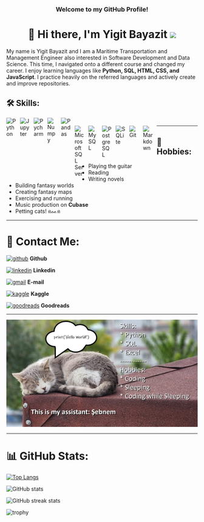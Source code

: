 <!-- HEADER -->
<h3 align="center">
     <br>Welcome to my GitHub Profile!
</h3>

<h1 align="center">🧭 Hi there, I'm Yigit Bayazit </a> <img src="https://user-images.githubusercontent.com/64318469/176737130-33ef105d-385a-43e4-a68e-33ac3f19ab12.gif" height="32" /></h1>

My name is Yigit Bayazit and I am a Maritime Transportation and Management Engineer also interested in Software Development and Data Science. This time, I navigated onto a different course and changed my career. I enjoy learning languages like **Python, SQL, HTML, CSS, and JavaScript**. I practice heavily on the referred languages and actively create and improve repositories.

## 🛠️ Skills:

<img align="left" alt="Python" width="26px" style="padding-right:10px;" src="https://cdn.jsdelivr.net/gh/devicons/devicon@latest/icons/python/python-original-wordmark.svg" />
<img align="left" alt="Jupyter" width="26px" style="padding-right:10px;" src="https://cdn.jsdelivr.net/gh/devicons/devicon@latest/icons/jupyter/jupyter-original-wordmark.svg" />
<img align="left" alt="Pycharm" width="26px" style="padding-right:10px;" src="https://cdn.jsdelivr.net/gh/devicons/devicon@latest/icons/pycharm/pycharm-original.svg" />
<img align="left" alt="Numpy" width="26px" style="padding-right:10px;" src="https://cdn.jsdelivr.net/gh/devicons/devicon@latest/icons/numpy/numpy-original.svg" />
<img align="left" alt="Pandas" width="26px" style="padding-right:10px;" src="https://cdn.jsdelivr.net/gh/devicons/devicon@latest/icons/pandas/pandas-original-wordmark.svg" />
<!-- align="left" alt="PyQt" width="26px" style="padding-right:10px;" <img src="https://cdn.jsdelivr.net/gh/devicons/devicon@latest/icons/qt/qt-original.svg" /> -->
<!-- <img align="left" alt="Matplotlib" width="26px" style="padding-right:10px;" src="https://cdn.jsdelivr.net/gh/devicons/devicon@latest/icons/matplotlib/matplotlib-original-wordmark.svg" /> -->
<!-- <img align="left" alt="Scikitlearn" width="26px" style="padding-right:10px;" src="https://cdn.jsdelivr.net/gh/devicons/devicon@latest/icons/scikitlearn/scikitlearn-original.svg" /> -->

# 

<img align="left" alt="Microsoft SQL Server" width="26px" style="padding-right:10px;" src="https://cdn.jsdelivr.net/gh/devicons/devicon@latest/icons/microsoftsqlserver/microsoftsqlserver-original.svg" />
<img align="left" alt="MySQL" width="26px" style="padding-right:10px;" src="https://cdn.jsdelivr.net/gh/devicons/devicon@latest/icons/mysql/mysql-original-wordmark.svg" />
<img align="left" alt="PostgreSQL" width="26px" style="padding-right:10px;" src="https://cdn.jsdelivr.net/gh/devicons/devicon@latest/icons/postgresql/postgresql-plain-wordmark.svg" />
<img align="left" alt="SQLite" width="26px" style="padding-right:10px;" src="https://cdn.jsdelivr.net/gh/devicons/devicon@latest/icons/sqlite/sqlite-original-wordmark.svg" />

#

<img align="left" alt="Git" width="26px" style="padding-right:10px;" src="https://cdn.jsdelivr.net/gh/devicons/devicon@latest/icons/git/git-original.svg" />
<img align="left" alt="Markdown" width="26px" style="padding-right:10px;" src="https://cdn.jsdelivr.net/gh/devicons/devicon@latest/icons/markdown/markdown-original.svg" />

<!-- <img align="left" alt="HTML" width="26px" style="padding-right:10px;" src="https://cdn.jsdelivr.net/gh/devicons/devicon@latest/icons/html5/html5-original-wordmark.svg" /> -->
<!-- <img align="left" alt="CSS" width="26px" style="padding-right:10px;" src="https://cdn.jsdelivr.net/gh/devicons/devicon@latest/icons/css3/css3-original-wordmark.svg" /> -->
<!-- <img align="left" alt="JavaScript" width="26px" style="padding-right:10px;" src="https://cdn.jsdelivr.net/gh/devicons/devicon@latest/icons/javascript/javascript-original.svg" /> -->
<!-- <img align="left" alt="Django" width="26px" style="padding-right:10px;" src="https://cdn.jsdelivr.net/gh/devicons/devicon@latest/icons/django/django-plain.svg" /> -->
<!-- <img align="left" alt="Flask" width="26px" style="padding-right:10px;" src="https://cdn.jsdelivr.net/gh/devicons/devicon@latest/icons/flask/flask-original-wordmark.svg" /> -->

<hr>

## 🎸 Hobbies:
* Playing the guitar
* Reading
* Writing novels
* Building fantasy worlds
* Creating fantasy maps
* Exercising and running
* Music production on **Cubase**
* Petting cats! ฅᨐฅ

<hr>

# 📧 Contact Me: <br>
[<img src='https://cdn.jsdelivr.net/npm/simple-icons@3.0.1/icons/github.svg' alt='github' height='40'>](https://github.com/Trigenaris)      **Github**

[<img src='https://cdn.jsdelivr.net/npm/simple-icons@3.0.1/icons/linkedin.svg' alt='linkedin' height='40'>](https://www.linkedin.com/in/yigit-bayazit-0a0209a3/)      **Linkedin**

[<img src='https://cdn.jsdelivr.net/npm/simple-icons@3.0.1/icons/gmail.svg' alt='gmail' height='40'>](mailto:ygtbyzt@gmail.com)      **E-mail**

[<img src='https://cdn.jsdelivr.net/npm/simple-icons@3.0.1/icons/kaggle.svg' alt='kaggle' height='40'>](https://www.kaggle.com/trigenaris)      **Kaggle**

[<img src='https://cdn.jsdelivr.net/npm/simple-icons@3.0.1/icons/goodreads.svg' alt='goodreads' height='40'>](https://www.goodreads.com/user/show/67637962-yi-it-bayaz-t)      **Goodreads**

<hr>

![She is helping me while I rest](https://github.com/Trigenaris/Trigenaris/blob/main/sebnem11.jpg)

<hr>

# 📊 GitHub Stats:

[![Top Langs](https://github-readme-stats.vercel.app/api/top-langs/?username=Trigenaris)](https://github.com/anuraghazra/github-readme-stats)

![GitHub stats](https://github-readme-stats.vercel.app/api?username=Trigenaris&show_icons=true)  

![GitHub streak stats](https://streak-stats.demolab.com/?user=Trigenaris)  

![trophy](https://github-profile-trophy.vercel.app/?username=Trigenaris)
